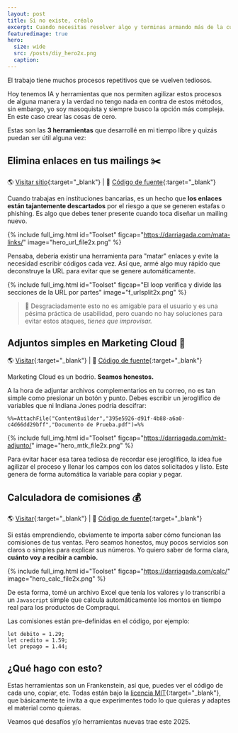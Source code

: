 ```yaml
---
layout: post
title: Si no existe, créalo
excerpt: Cuando necesitas resolver algo y terminas armando más de la cuenta.
featuredimage: true
hero:
  size: wide
  src: /posts/diy_hero2x.png
  caption: 
---
```


El trabajo tiene muchos procesos repetitivos que se vuelven tediosos.

Hoy tenemos IA y herramientas que nos permiten agilizar estos procesos de alguna manera y la verdad no tengo nada en contra de estos métodos, sin embargo, yo soy masoquista y siempre busco la opción más compleja. En este caso crear las cosas de cero.

Estas son las **3 herramientas** que desarrollé en mi tiempo libre y quizás puedan ser útil alguna vez:

## Elimina enlaces en tus mailings ✂️
🌎 [Visitar sitio](https://darriagada.com/mata-links/){:target="_blank"} | 🧰 [Código de fuente](https://github.com/darriagada/mata-links){:target="_blank"}

Cuando trabajas en instituciones bancarias, es un hecho que **los enlaces están tajantemente descartados** por el riesgo a que se generen estafas o phishing. Es algo que debes tener presente cuando toca diseñar un mailing nuevo.

{% include full_img.html id="Toolset" figcap="https://darriagada.com/mata-links/" image="hero_url_file2x.png" %}

Pensaba, debería existir una herramienta para "matar" enlaces y evite la necesidad escribir códigos cada vez. Así que, armé algo muy rápido que deconstruye la URL para evitar que se genere automáticamente.

{% include full_img.html id="Toolset" figcap="El loop verifica y divide las secciones de la URL por partes" image="f_urlsplit2x.png" %}

> 👀 Desgraciadamente esto no es amigable para el usuario y es una pésima práctica de usabilidad, pero cuando no hay soluciones para evitar estos ataques, _tienes que improvisar._

## Adjuntos simples en Marketing Cloud 📎
🌎 [Visitar](https://darriagada.com/mkt-adjunto/){:target="_blank"} | 🧰 [Código de fuente](https://github.com/darriagada/mkt-adjunto){:target="_blank"}

Marketing Cloud es un bodrio. **Seamos honestos.**

A la hora de adjuntar archivos complementarios en tu correo, no es tan simple como presionar un botón y punto. Debes escribir un jeroglífico de variables que ni Indiana Jones podría descifrar:

```
%%=AttachFile("ContentBuilder","395e5926-d91f-4b88-a6a0-c4d66dd29bff","Documento de Prueba.pdf")=%%
```

{% include full_img.html id="Toolset" figcap="https://darriagada.com/mkt-adjunto/" image="hero_mtk_file2x.png" %}

Para evitar hacer esa tarea tediosa de recordar ese jeroglífico, la idea fue agilizar el proceso y llenar los campos con los datos solicitados y listo. Este genera de forma automática la variable para copiar y pegar.


## Calculadora de comisiones 💰
🌎 [Visitar](https://darriagada.com/calc/){:target="_blank"} | 🧰 [Código de fuente](https://github.com/darriagada/calc){:target="_blank"}

Si estás emprendiendo, obviamente te importa saber cómo funcionan las comisiones de tus ventas. Pero seamos honestos, muy pocos servicios son claros o simples para explicar sus números. Yo quiero saber de forma clara, **cuánto voy a recibir a cambio.**

{% include full_img.html id="Toolset" figcap="https://darriagada.com/calc/" image="hero_calc_file2x.png" %}

De esta forma, tomé un archivo Excel que tenía los valores y lo transcribí a un ``Javascript`` simple que calcula automáticamente los montos en tiempo real para los productos de Compraquí.

Las comisiones están pre-definidas en el código, por ejemplo:

```
let debito = 1.29;
let credito = 1.59;
let prepago = 1.44;
```

## ¿Qué hago con esto?
Estas herramientas son un Frankenstein, así que, puedes ver el código de cada uno, copiar, etc. Todas están bajo la [licencia MIT](https://choosealicense.com/licenses/mit/){:target="_blank"}, que básicamente te invita a que experimentes todo lo que quieras y adaptes el material como quieras.

Veamos qué desafíos y/o herramientas nuevas trae este 2025.